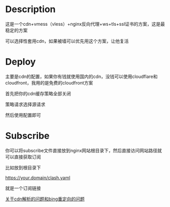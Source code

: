 # Description
这是一个cdn+vmess（vless）+nginx反向代理+ws+tls+ssl证书的方案，这是最稳定的方案

可以选择性套用cdn，如果被墙可以优先用这个方案，让他复活

# Deploy
主要是cdn的配置，如果你有钱就使用国内的cdn，没钱可以使用cloudflare和cloudfront，我用的是免费的cloudfront方案

首先把你的cdn缓存策略全部关闭

策略请求选择源请求

然后使用配置即可

# Subscribe
你可以将subscribe文件直接放到nginx网站根目录下，然后直接访问网站路径就可以直接获取订阅

比如放到根目录下

https://your.domain/clash.yaml

就是一个订阅链接

[关于cdn解析的问题和bing重定向的问题](https://github.com/TwoOnefour/xray_configuration/blob/main/vmess_ws_tls_cdn_nginx/bing_problem.md)